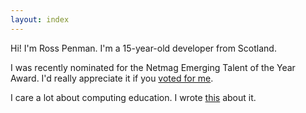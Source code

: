 ```yaml
---
layout: index
---
```


Hi! I'm Ross Penman. I'm a 15-year-old developer from Scotland.

I was recently nominated for the Netmag Emerging Talent of the Year Award. I'd really appreciate it if you [voted for me](https://thenetawards.com/vote/talent/ross-penman/).

I care a lot about computing education. I wrote [this](/computing-education) about it.

